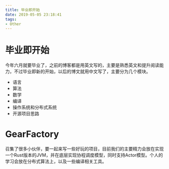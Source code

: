 ```yaml
---
title: 毕业即开始
date: 2019-05-05 23:18:41
tags:
- Other
---
```


# 毕业即开始

今年六月就要毕业了，之前的博客都是用英文写的，主要是熟悉英文和提升阅读能力，不过毕业即新的开始，以后的博文就用中文写了，主要分为几个模块。

* 语言
* 算法
* 数学
* 编译
* 操作系统和分布式系统
* 开源项目思路

<!--more-->

# GearFactory

召集了很多小伙伴，要一起来写一些好玩的项目，目前我们的主要精力会放在实现一个Rust版本的JVM，并在底层实现协程调度模型，同时支持Actor模型。个人的学习会放在分布式算法上，以及一些编译相关工具。